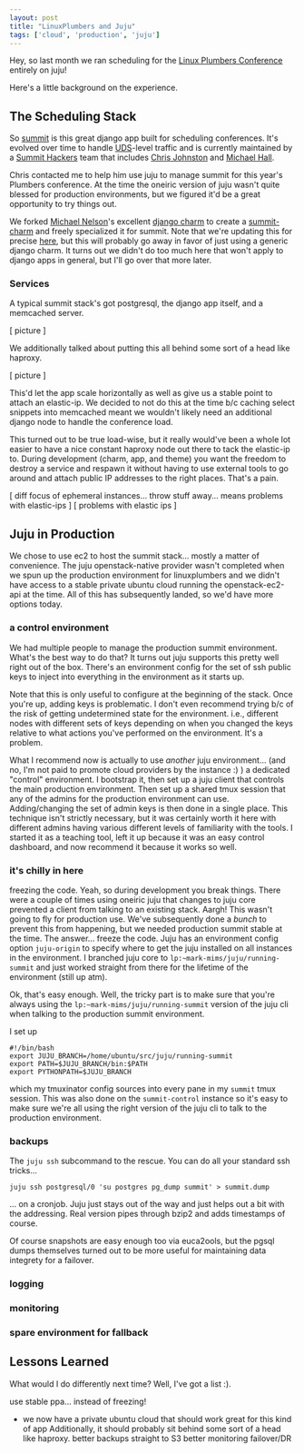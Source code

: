 ```yaml
---
layout: post
title: "LinuxPlumbers and Juju"
tags: ['cloud', 'production', 'juju']
---
```


Hey, so last month we ran scheduling for the 
[Linux Plumbers Conference](http://linuxplumbersconf.org)
entirely on juju!

Here's a little background on the experience.


## The Scheduling Stack

So [summit](https://launchpad.net/summit) is this great django app built for
scheduling conferences.  It's evolved over time to handle
[UDS](uds.ubuntu.com)-level traffic and is currently maintained by a
[Summit Hackers](https://launchpad.net/~summit-hackers) team that includes
[Chris Johnston](www.google.com) and [Michael Hall](www.google.com).

Chris contacted me to help him use juju to manage summit for this year's
Plumbers conference.  At the time the oneiric version of juju wasn't quite
blessed for production environments, but we figured it'd be a great opportunity
to try things out.

We forked [Michael Nelson](www.google.com)'s excellent
[django charm](lp:~michael.nelson/charms/oneiric/apache-django-wsgi/trunk)
to create a
[summit-charm](https://code.launchpad.net/~mark-mims/charms/oneiric/summit/trunk)
and freely specialized it for summit.  Note that we're updating this for precise
[here](https://code.launchpad.net/~mark-mims/charms/precise/summit/trunk), but
this will probably go away in favor of just using a generic django charm.  It
turns out we didn't do too much here that won't apply to django apps in
general, but I'll go over that more later.


### Services

A typical summit stack's got postgresql, the django app itself, and a memcached server.

[ picture ]

We additionally talked about putting this all behind some sort of a head like haproxy.

[ picture ]

This'd let the app scale horizontally as well as give us a stable point to
attach an elastic-ip.  We decided to not do this at the time b/c caching select
snippets into memcached meant we wouldn't likely need an additional django node
to handle the conference load.

This turned out to be true load-wise, but it really would've been a whole lot
easier to have a nice constant haproxy node out there to tack the elastic-ip
to.  During development (charm, app, and theme) you want the freedom to destroy
a service and respawn it without having to use external tools to go around and
attach public IP addresses to the right places.  That's a pain.


[ diff focus of ephemeral instances... throw stuff away... means problems with elastic-ips ]
[ problems with elastic ips ]



## Juju in Production

We chose to use ec2 to host the summit stack... mostly a matter of
convenience.  The juju openstack-native provider wasn't completed when we spun
up the production environment for linuxplumbers and we didn't have access to a
stable private ubuntu cloud running the openstack-ec2-api at the time.
All of this has subsequently landed, so we'd have more options today.

### a control environment

We had multiple people to manage the production summit environment.  What's the
best way to do that?  It turns out juju supports this pretty well right out of
the box.  There's an environment config for the set of ssh public keys to
inject into everything in the environment as it starts up.

Note that this is only useful to configure at the beginning of the stack.  Once
you're up, adding keys is problematic.  I don't even recommend trying b/c of
the risk of getting undetermined state for the environment.  i.e., different
nodes with different sets of keys depending on when you changed the keys relative
to what actions you've performed on the environment.  It's a problem.

What I recommend now is actually to use _another_ juju environment...  (and no,
I'm not paid to promote cloud providers by the instance :) ) a dedicated
"control" environment.  I bootstrap it, then set up a juju client that controls
the main production environment.  Then set up a shared tmux session that any of
the admins for the production environment can use.  Adding/changing the set of
admin keys is then done in a single place.  This technique isn't strictly
necessary, but it was certainly worth it here with different admins having
various different levels of familiarity with the tools.  I started it as a
teaching tool, left it up because it was an easy control dashboard, and now
recommend it because it works so well.


### it's chilly in here

freezing the code.  Yeah, so during development you break things.  There were a
couple of times using oneiric juju that changes to juju core prevented a client
from talking to an existing stack.  Aargh!  This wasn't going to fly for
production use.  We've subsequently done a _bunch_ to prevent this from
happening, but we needed production summit stable at the time.  The answer... freeze the
code.  Juju has an environment config option `juju-origin` to specify where to
get the juju installed on all instances in the environment.  I branched juju
core to `lp:~mark-mims/juju/running-summit` and just worked straight from there
for the lifetime of the environment (still up atm).

Ok, that's easy enough.  Well, the tricky part is to make sure that you're
always using the `lp:~mark-mims/juju/running-summit` version of the juju cli
when talking to the production summit environment.

I set up

    #!/bin/bash
    export JUJU_BRANCH=/home/ubuntu/src/juju/running-summit
    export PATH=$JUJU_BRANCH/bin:$PATH
    export PYTHONPATH=$JUJU_BRANCH

which my tmuxinator config sources into every pane in my `summit` tmux session.
This was also done on the `summit-control` instance so it's easy to make sure
we're all using the right version of the juju cli to talk to the production
environment.



### backups

The `juju ssh` subcommand to the rescue.  You can do all your standard ssh
tricks...

    juju ssh postgresql/0 'su postgres pg_dump summit' > summit.dump

... on a cronjob.  Juju just stays out of the way and just helps out a bit with
the addressing.  Real version pipes through bzip2 and adds timestamps of course.


Of course snapshots are easy enough too via euca2ools, but the pgsql dumps
themselves turned out to be more useful for maintaining data integrety for a
failover.


### logging

### monitoring

### spare environment for fallback



## Lessons Learned

What would I do differently next time?  Well, I've got a list :).

use stable ppa... instead of freezing!
- we now have a private ubuntu cloud that should work great for this kind of app
Additionally, it should probably sit behind some sort of a head like haproxy.
better backups straight to S3
better monitoring
failover/DR



